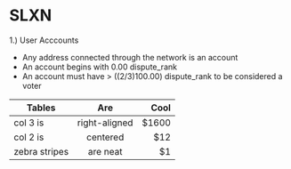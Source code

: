 # SLXN

1.) User Acccounts
- Any address connected through the network is an account
- An account begins with 0.00 dispute_rank
- An account must have > ((2/3)100.00) dispute_rank to be considered a voter

| Tables        | Are           | Cool  |
| ------------- |:-------------:| -----:|
| col 3 is      | right-aligned | $1600 |
| col 2 is      | centered      |   $12 |
| zebra stripes | are neat      |    $1 |
